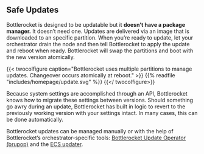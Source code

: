 
## Safe Updates

Bottlerocket is designed to be updatable but it **doesn’t have a package manager.**
It doesn’t need one.
Updates are delivered via an image that is downloaded to an specific partition.
When you’re ready to update, let your orchestrator drain the node and then tell Bottlerocket to apply the update and reboot when ready.
Bottlerocket will swap the partitions and boot with the new version atomically.

{{< twocolfigure caption="Bottlerocket uses multiple partitions to manage updates. Changeover occurs atomically at reboot." >}}
    {{% readfile "includes/homepage/update.svg" %}}
{{</ twocolfigure>}}

Because system settings are accomplished through an API, Bottlerocket knows how to migrate these settings between versions.
Should something go awry during an update, Bottlerocket has built in logic to revert to the previously working version with your settings intact.
In many cases, this can be done automatically.

Bottlerocket updates can be managed manually or with the help of Bottlerocket’s orchestrator-specific tools: [Bottlerocket Update Operator (brupop)](https://github.com/bottlerocket-os/bottlerocket-update-operator) and the [ECS updater](https://github.com/bottlerocket-os/bottlerocket-ecs-updater).
